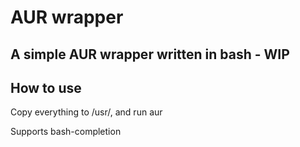 # AUR wrapper

## A simple AUR wrapper written in bash - WIP

## How to use

Copy everything to /usr/, and run aur

Supports bash-completion
